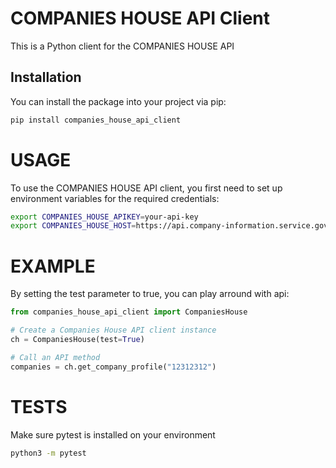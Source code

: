 # COMPANIES HOUSE API Client

This is a Python client for the COMPANIES HOUSE API

## Installation

You can install the package into your project via pip:

```sh
pip install companies_house_api_client
```

# USAGE

To use the COMPANIES HOUSE API client, you first need to set up environment variables for the required credentials:

```sh
export COMPANIES_HOUSE_APIKEY=your-api-key
export COMPANIES_HOUSE_HOST=https://api.company-information.service.gov.uk
```

# EXAMPLE

By setting the test parameter to true, you can play arround with api:

```python
from companies_house_api_client import CompaniesHouse

# Create a Companies House API client instance
ch = CompaniesHouse(test=True)

# Call an API method
companies = ch.get_company_profile("12312312")

```

# TESTS

Make sure pytest is installed on your environment

```sh
python3 -m pytest
```
